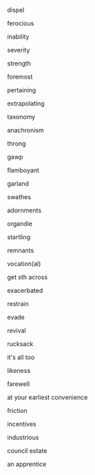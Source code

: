 dispel

ferocious

inability

severity

strength

foremost

pertaining

extrapolating

taxonomy

anachronism

throng

gawp

flamboyant

garland

swathes

adornments

organdie

startling

remnants

vocation(al)

get sth across

exacerbated

restrain

evade

revival

rucksack

it's all too

likeness

farewell

at your earliest convenience

friction

incentives

industrious

council estate

an apprentice